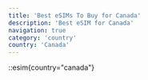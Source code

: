 ```yaml
---
title: 'Best eSIMs To Buy for Canada'
description: 'Best eSIM for Canada'
navigation: true
category: 'country'
country: 'Canada'
---
```


::esim{country="canada"}
